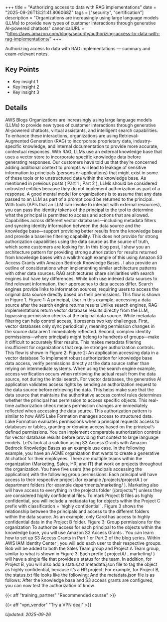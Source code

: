 +++
title = "Authorizing access to data with RAG implementations"
date = "2025-09-26T13:21:41.806068Z"
tags = ["security", "certification"]
description = "Organizations are increasingly using large language models (LLMs) to provide new types of customer interactions through generative AI-powered chatbots"
canonicalURL = "https://aws.amazon.com/blogs/security/authorizing-access-to-data-with-rag-implementations/"
+++

Authorizing access to data with RAG implementations — summary and exam-relevant notes.

## Key Points
- Key insight 1
- Key insight 2
- Key insight 3

## Details
AWS Blogs Organizations are increasingly using large language models (LLMs) to provide new types of customer interactions through generative AI-powered chatbots, virtual assistants, and intelligent search capabilities. To enhance these interactions, organizations are using Retrieval-Augmented Generation (RAG) to incorporate proprietary data, industry-specific knowledge, and internal documentation to provide more accurate, contextual responses. With RAG, LLMs use an external knowledge base that uses a vector store to incorporate specific knowledge data before generating responses. Our customers have told us that they’re concerned adding additional context to prompts will lead to leakage of sensitive information to principals (persons or applications) that might exist in some of these tools or to unstructured data within the knowledge base. As mentioned in previous posts ( Part 1 , Part 2 ), LLMs should be considered untrusted entities because they do not implement authorization as part of a response. A good mental model for organizations is to assume that any data passed to an LLM as part of a prompt could be returned to the principal. With tools (APIs that an LLM can invoke to interact with external resources), you can pass the identity tokens of the principal to the tool to determine what the principal is permitted to access and actions that are allowed. Capabilities across different vector databases—including metadata filters and syncing identity information between the data source and the knowledge base—support providing better results from the knowledge base and provide a baseline filtering capability. This does not provide for strong authorization capabilities using the data source as the source of truth, which some customers are looking for. In this blog post, I show you an architecture pattern for providing strong authorization for results returned from knowledge bases with a walkthrough example of this using Amazon S3 Access Grants with Amazon Bedrock Knowledge Bases . I also provide an outline of considerations when implementing similar architecture patterns with other data sources. RAG architectures share similarities with search engines but have key differences. While both use indexed data sources to find relevant information, their approaches to data access differ. Search engines provide links to information sources, requiring users to access the original data source directly based on their permissions. This flow is shown in Figure 1. Figure 1: A principal, User in this example, accessing a data source after the search engine returns results Unlike search engines, RAG implementations return vector database results directly from the LLM, bypassing permission checks at the original data source. While metadata filtering can help control access, it presents two key challenges. First, vector databases only sync periodically, meaning permission changes in the source data aren’t immediately reflected. Second, complex identity permissions—where principals might belong to hundreds of groups—make it difficult to accurately filter results. This makes metadata filtering insufficient for organizations that require stronger authorization controls. This flow is shown in Figure 2. Figure 2: An application accessing data in a vector database To implement robust authorization for knowledge base data access, verify permissions directly at the data source rather than relying on intermediate systems. When using the search engine example, access verification occurs when retrieving the actual result from the data source, not during the initial search. For vector databases, the generative AI application validates access rights by sending an authorization request to the data source before retrieving the data. This helps make sure that the data source that maintains the authoritative access control rules determines whether the principal has permission to access specific objects. This real-time authorization check means permission changes are immediately reflected when accessing the data source. This authorization pattern is similar to how AWS Lake Formation manages access to structured data. Lake Formation evaluates permissions when a principal requests access to databases or tables, granting or denying access based on the principal’s defined permissions. You can implement comparable authorization controls for vector database results before providing that context to large language models. Let’s look at a solution using S3 Access Grants with Amazon Bedrock Knowledge Bases as an example use case. In the following example, you have an ACME organization that wants to create a generative AI chatbot for their employees. There are multiple teams within the organization (Marketing, Sales, HR, and IT) that work on projects throughout the organization. You have five users (the principals accessing the application) with the following group permissions: Each principal will have access to their respective project (for example /projects/projectA ) or department folders (for example departments/marketing/ ). Marketing also will have access to everything in the projects folder (/projects/\*) unless they are considered highly confidential files. To mark Project B files as highly confidential, you will include a metadata tag for objects within the Project C prefix with classification = ‘highly confidential’ . Figure 3 shows the relationship between the principals and access to the different folders within the data source. As an example, only Carol has access to highly confidential data in the Project B folder. Figure 3: Group permissions for the organization To authorize access for each principal to the objects within the knowledge base, you will use Amazon S3 Access Grants . You can learn how to set up S3 Access Grants in Part 1 or Part 2 of the blog series. Within AWS IAM Identity Center , you will add each user to their respective groups. Bob will be added to both the Sales Team group and Project A Team group, similar to what is shown in Figure 3. Each prefix ( projectA/ , marketing/ ) will have a single file that provides a status for the team. In addition, for Project B, you will also add a status.txt.metadata.json file to tag the object as highly confidential, because it’s a HR project. For example, for Project B, the status.txt file looks like the following: And the metadata.json file is as follows: After the knowledge base and S3 access grants are configured, you can now test the authorization of know



{{< aff "training_partner" "Recommended course" >}}

{{< aff "vpn_vendor" "Try a VPN deal" >}}

*Updated: 2025-09-26*